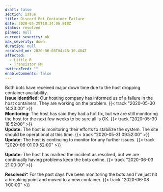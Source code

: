 ```yaml
---
draft: false
section: issue
title: Discord Bot Container Failure
date: 2020-05-29T10:34:06.818Z
status: resolved
pinned: null
current_severity: ok
max_severity: down
duration: null
resolved_on: 2020-06-08T04:48:10.484Z
affected:
  - Little R
  - Transistor FM
twitterFeed: ""
enableComments: false
---
```

Both bots have received major down time due to the host dropping container availability.\
**Issue identified:** Our hosting company has informed us of a failure in the host containers. They are working on the problem.  {{< track "2020-05-30 14:23:00" >}} \
**Monitoring:** The host has said they had a hot fix, but we are still monitoring the host for the next few weeks to be sure all is OK. {{< track "2020-05-30 18:52:00" >}}\
**Update:**  The host is monitoring their efforts to stabilize the system. The site should be operational at this time. {{< track "2020-05-31 09:52:00" >}}\
**Update:**  The host is continuing to monitor for any further issues. {{< track "2020-06-01 09:52:00" >}}

**Update:**  The host has marked the incident as resolved, but we are continually having problems keep the bots online. {{< track "2020-06-03 21:00:00" >}}

**Resolved?:**  For the past days I've been monitoring the bots and I've just hit a breaking point and moved to a new container. {{< track "2020-06-08 1:00:00" >}}